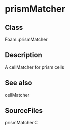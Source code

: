 # prismMatcher 
## Class
Foam::prismMatcher

## Description
A cellMatcher for prism cells

## See also
cellMatcher

## SourceFiles
prismMatcher.C

